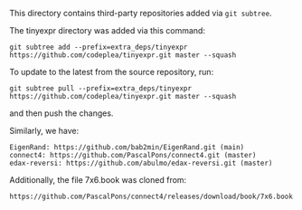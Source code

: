 This directory contains third-party repositories added via `git subtree`.

The tinyexpr directory was added via this command:

```
git subtree add --prefix=extra_deps/tinyexpr https://github.com/codeplea/tinyexpr.git master --squash
```

To update to the latest from the source repository, run:

```
git subtree pull --prefix=extra_deps/tinyexpr https://github.com/codeplea/tinyexpr.git master --squash
```

and then push the changes.

Similarly, we have:

```
EigenRand: https://github.com/bab2min/EigenRand.git (main)
connect4: https://github.com/PascalPons/connect4.git (master)
edax-reversi: https://github.com/abulmo/edax-reversi.git (master)
```

Additionally, the file 7x6.book was cloned from:

```
https://github.com/PascalPons/connect4/releases/download/book/7x6.book
```

